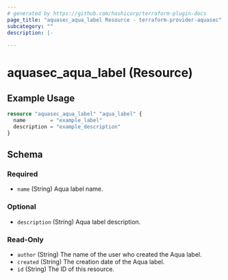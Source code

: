 ```yaml
---
# generated by https://github.com/hashicorp/terraform-plugin-docs
page_title: "aquasec_aqua_label Resource - terraform-provider-aquasec"
subcategory: ""
description: |-
  
---
```


# aquasec_aqua_label (Resource)



## Example Usage

```terraform
resource "aquasec_aqua_label" "aqua_label" {
  name        = "example_label"
  description = "example_description"
}
```

<!-- schema generated by tfplugindocs -->
## Schema

### Required

- `name` (String) Aqua label name.

### Optional

- `description` (String) Aqua label description.

### Read-Only

- `author` (String) The name of the user who created the Aqua label.
- `created` (String) The creation date of the Aqua label.
- `id` (String) The ID of this resource.


